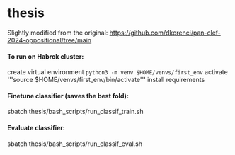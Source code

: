 # thesis

Slightly modified from the original: https://github.com/dkorenci/pan-clef-2024-oppositional/tree/main

#### To run on Habrok cluster:
create virtual environment
```python3 -m venv $HOME/venvs/first_env```
activate
'''source $HOME/venvs/first_env/bin/activate'''
install requirements

#### Finetune classifier (saves the best fold):
sbatch thesis/bash_scripts/run_classif_train.sh

#### Evaluate classifier:
sbatch thesis/bash_scripts/run_classif_eval.sh
